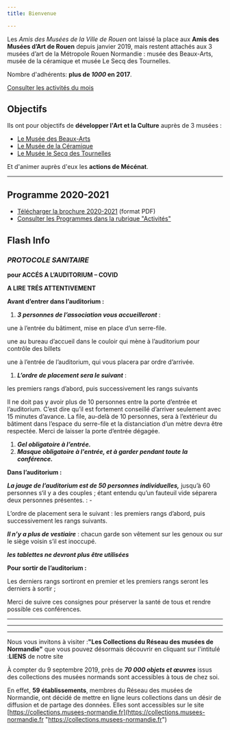```yaml
---
title: Bienvenue

---
```

Les _Amis des Musées de la Ville de Rouen_ ont laissé la place aux **Amis des Musées d’Art de Rouen** depuis janvier 2019, mais restent attachés aux 3 musées d’art de la Métropole Rouen Normandie : musée des Beaux-Arts, musée de la céramique et musée Le Secq des Tournelles.

Nombre d'adhérents: **plus de _1000_ en 2017**.

[Consulter les activités du mois](/pages/activites-du-mois.html)

## Objectifs

Ils ont pour objectifs de **développer l'Art et la Culture** auprès de 3 musées :

* [Le Musée des Beaux-Arts](http://mbarouen.fr/fr)
* [Le Musée de la Céramique](http://museedelaceramique.fr/fr)
* [Le Musée le Secq des Tournelles](http://museelesecqdestournelles.fr/fr)

Et d'animer auprès d'eux les **actions de Mécénat**.

***

## Programme 2020-2021

* [Télécharger la brochure 2020-2021](/fichiers/plaquette-2020-2021.pdf) (format PDF)
* [Consulter les Programmes dans la rubrique "Activités"](/pages/activites.html)

## **Flash Info**

### _PROTOCOLE SANITAIRE_

**pour ACCÉS A L’AUDITORIUM – COVID**

**A LIRE TRÉS ATTENTIVEMENT**

**Avant d’entrer dans l’auditorium :**

1. **_3 personnes de l’association vous accueilleront_** :

une à l’entrée du bâtiment, mise en place d’un serre-file.

une au bureau d’accueil dans le couloir qui mène à l’auditorium pour contrôle des billets

une à l’entrée de l’auditorium, qui vous placera par ordre d’arrivée.

1. **_L’ordre de placement sera le suivant_** :

les premiers rangs d’abord, puis successivement les rangs suivants

Il ne doit pas y avoir plus de 10 personnes entre la porte d’entrée et l’auditorium. C’est dire qu’il est fortement conseillé d’arriver seulement avec 15 minutes d’avance. La file, au-delà de 10 personnes, sera à l’extérieur du bâtiment dans l’espace du serre-file et la distanciation d’un mètre devra être respectée. Merci de laisser la porte d’entrée dégagée.

1. **_Gel obligatoire à l’entrée._**
2. **_Masque obligatoire à l'entrée, et à garder pendant toute la conférence._**

**Dans l’auditorium :**

**_La jauge de l’auditorium est de 50 personnes individuelles,_** jusqu’à 60 personnes s‘il y a des couples ; étant entendu qu’un fauteuil vide séparera deux personnes présentes. : -

L’ordre de placement sera le suivant : les premiers rangs d’abord, puis successivement les rangs suivants.

**_Il n’y a plus de vestiaire_** : chacun garde son vêtement sur les genoux ou sur le siège voisin s’il est inoccupé.

**_les tablettes ne devront plus être utilisées_**

**Pour sortir de l’auditorium :**

Les derniers rangs sortiront en premier et les premiers rangs seront les derniers à sortir ;

Merci de suivre ces consignes pour préserver la santé de tous et rendre possible ces conférences.

***

***

***

Nous vous invitons à visiter :**"Les Collections du Réseau des musées de Normandie"** que vous pouvez désormais découvrir en cliquant sur l'intitulé :**LIENS** de notre site

À compter du 9 septembre 2019, près de **_70 000 objets et œuvres_** issus des collections des musées
normands sont accessibles à tous de chez soi.

En effet, **59 établissements**, membres du Réseau des musées de Normandie, ont décidé de mettre en ligne leurs collections dans un désir de diffusion et de partage des données. Elles sont accessibles sur le site [https://collections.musees-normandie.fr](https://collections.musees-normandie.fr "https://collections.musees-normandie.fr")